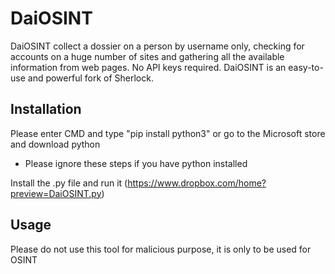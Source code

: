 # DaiOSINT
DaiOSINT collect a dossier on a person by username only, checking for accounts on a huge number of sites and gathering all the available information from web pages. No API keys required. DaiOSINT is an easy-to-use and powerful fork of Sherlock.

## Installation 

Please enter CMD and type "pip install python3" or go to the Microsoft store and download python
- Please ignore these steps if you have python installed

Install the .py file and run it (https://www.dropbox.com/home?preview=DaiOSINT.py)

## Usage

Please do not use this tool for malicious purpose, it is only to be used for OSINT



